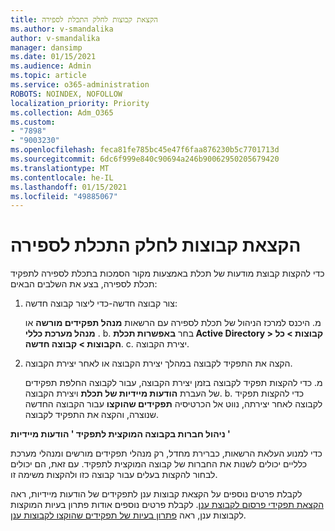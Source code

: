 ```yaml
---
title: הקצאת קבוצות לחלק התכלת לספירה
ms.author: v-smandalika
author: v-smandalika
manager: dansimp
ms.date: 01/15/2021
ms.audience: Admin
ms.topic: article
ms.service: o365-administration
ROBOTS: NOINDEX, NOFOLLOW
localization_priority: Priority
ms.collection: Adm_O365
ms.custom:
- "7898"
- "9003230"
ms.openlocfilehash: feca81fe785bc45e47f6faa876230b5c7701713d
ms.sourcegitcommit: 6dc6f999e840c90694a246b90062950205679420
ms.translationtype: MT
ms.contentlocale: he-IL
ms.lasthandoff: 01/15/2021
ms.locfileid: "49885067"
---
```

# <a name="assigning-groups-to-azure-ad-role"></a>הקצאת קבוצות לחלק התכלת לספירה

כדי להקצות קבוצת מודעות של תכלת באמצעות מקור הסמכות בתכלת לספירה לתפקיד תכלת לספירה, בצע את השלבים הבאים:

1. צור קבוצה חדשה-כדי ליצור קבוצה חדשה:

    מ. היכנס למרכז הניהול של תכלת לספירה עם הרשאות **מנהל תפקידים מורשה** או **מנהל מערכת כללי** .
    b. בחר **באפשרות תכלת Active Directory > קבוצות > כל הקבוצות > קבוצה חדשה**.
    c. יצירת הקבוצה.

2. הקצה את התפקיד לקבוצה במהלך יצירת הקבוצה או לאחר יצירת הקבוצה.

    מ. כדי להקצות תפקיד לקבוצה בזמן יצירת הקבוצה, עבור לקבוצה החלפת תפקידים של העברת **הודעות מיידיות של תכלת** ויצירת הקבוצה.
    b. כדי להקצות תפקיד לקבוצה לאחר יצירתה, נווט אל הכרטיסיה **תפקידים שהוקצו** עבור הקבוצה החדשה שנוצרה, והקצה את התפקיד לקבוצה.  

**ניהול חברות בקבוצה המוקצית לתפקיד ' הודעות מיידיות '**

כדי למנוע העלאת הרשאות, כברירת מחדל, רק מנהלי תפקידים מורשים ומנהלי מערכת כלליים יכולים לשנות את החברות של קבוצה המוקצית לתפקיד. עם זאת, הם יכולים לבחור להקצות בעלים עבור קבוצה כזו ולהקצות משימה זו.

לקבלת פרטים נוספים על הקצאת קבוצות ענן לתפקידים של הודעות מיידיות, ראה [הקצאת תפקידי פרסום לקבוצת ענן](https://docs.microsoft.com/azure/active-directory/roles/groups-concept). לקבלת פרטים נוספים אודות פתרון בעיות המוקצות לקבוצות ענן, ראה [פתרון בעיות של תפקידים שהוקצו לקבוצות ענן](https://docs.microsoft.com/azure/active-directory/roles/groups-faq-troubleshooting).





